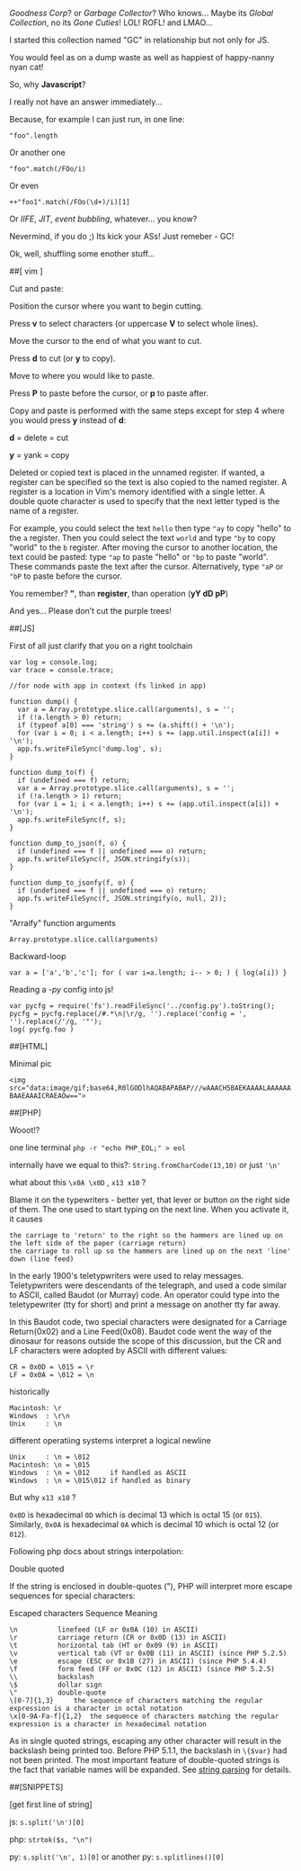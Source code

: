 *Goodness Corp*? or *Garbage Collector*? Who knows... Maybe its *Global Collection*, no its *Gone Cuties*!
LOL! ROFL! and LMAO...

I started this collection named "GC" in relationship but not only for JS.

You would feel as on a dump waste as well as happiest of happy-nanny nyan cat!

So, why **Javascript**?

I really not have an answer immediately...

Because, for example I can just run, in one line:

```
"foo".length
```

Or another one

```
"foo".match(/FOo/i)
```

Or even

```
++"foo1".match(/FOo(\d+)/i)[1]
```

Or *IIFE*, *JIT*, *event bubbling*, whatever... you know?

Nevermind, if you do ;) Its kick your ASs! Just remeber - GC!

Ok, well, shuffling some enother stuff...

##[ vim ]

Cut and paste:

Position the cursor where you want to begin cutting.

Press **v** to select characters (or uppercase **V** to select whole lines).

Move the cursor to the end of what you want to cut.

Press **d** to cut (or **y** to copy).

Move to where you would like to paste.

Press **P** to paste before the cursor, or **p** to paste after.

Copy and paste is performed with the same steps except for step 4 where you would press **y** instead of **d**:

**d** = delete = cut

**y** = yank = copy

Deleted or copied text is placed in the unnamed register. If wanted, a register can be specified so the text is also copied to the named register. A register is a location in Vim's memory identified with a single letter. A double quote character is used to specify that the next letter typed is the name of a register.

For example, you could select the text ```hello``` then type ```"ay``` to copy "hello" to the ```a``` register. Then you could select the text ```world``` and type ```"by``` to copy "world" to the ```b``` register. After moving the cursor to another location, the text could be pasted: type ```"ap``` to paste "hello" or ```"bp``` to paste "world". These commands paste the text after the cursor. Alternatively, type ```"aP``` or ```"bP``` to paste before the cursor.

You remember? **"**, than **register**, than operation (**yY dD pP**)

And yes... Please don’t cut the purple trees!

##[JS]

First of all just clarify that you on a right toolchain

```
var log = console.log;
var trace = console.trace;

//for node with app in context (fs linked in app)

function dump() {
  var a = Array.prototype.slice.call(arguments), s = '';
  if (!a.length > 0) return;
  if (typeof a[0] === 'string') s += (a.shift() + '\n');
  for (var i = 0; i < a.length; i++) s += (app.util.inspect(a[i]) + '\n');
  app.fs.writeFileSync('dump.log', s);
}

function dump_to(f) {
  if (undefined === f) return;
  var a = Array.prototype.slice.call(arguments), s = '';
  if (!a.length > 1) return;
  for (var i = 1; i < a.length; i++) s += (app.util.inspect(a[i]) + '\n');
  app.fs.writeFileSync(f, s);
}

function dump_to_json(f, o) {
  if (undefined === f || undefined === o) return;
  app.fs.writeFileSync(f, JSON.stringify(s));
}

function dump_to_jsonfy(f, o) {
  if (undefined === f || undefined === o) return;
  app.fs.writeFileSync(f, JSON.stringify(o, null, 2));
}
```

"Arraify" function arguments

```
Array.prototype.slice.call(arguments)
```

Backward-loop 

```
var a = ['a','b','c']; for ( var i=a.length; i-- > 0; ) { log(a[i]) }
```

Reading a -*py* config into js!

```
var pycfg = require('fs').readFileSync('../config.py').toString();
pycfg = pycfg.replace(/#.*\n|\r/g, '').replace('config = ', '').replace(/'/g, '"');
log( pycfg.foo )
```

##[HTML]

Minimal pic

```<img src="data:image/gif;base64,R0lGODlhAQABAPABAP///wAAACH5BAEKAAAALAAAAAABAAEAAAICRAEAOw==">```

##[PHP]

Wooot!?

one line terminal
```php -r "echo PHP_EOL;" > eol```

internally have we equal to this?:
```String.fromCharCode(13,10)``` or just ```'\n'```

what about this ```\x0A \x0D``` , ```x13 x10``` ?

Blame it on the typewriters - better yet, that lever or button on the right side of them. The one used to start typing on the next line. When you activate it, it causes

    the carriage to 'return' to the right so the hammers are lined up on the left side of the paper (carriage return)
    the carriage to roll up so the hammers are lined up on the next 'line' down (line feed) 

In the early 1900's teletypwriters were used to relay messages. Teletypwriters were descendants of the telegraph, and used a code similar to ASCII, called Baudot (or Murray) code. An operator could type into the teletypewriter (tty for short) and print a message on another tty far away.

In this Baudot code, two special characters were designated for a Carriage Return(0x02) and a Line Feed(0x08). Baudot code went the way of the dinosaur for reasons outside the scope of this discussion, but the CR and LF characters were adopted by ASCII with different values:

    CR = 0x0D = \015 = \r
    LF = 0x0A = \012 = \n

historically

    Macintosh: \r
    Windows  : \r\n
    Unix     : \n

different operatiing systems interpret a logical newline

    Unix     : \n = \012
    Macintosh: \n = \015
    Windows  : \n = \012     if handled as ASCII
    Windows  : \n = \015\012 if handled as binary

But why ```x13 x10``` ?

```0x0D``` is hexadecimal ```0D``` which is decimal 13 which is octal 15 (or ```015```).
Similarly, ```0x0A``` is hexadecimal ```0A``` which is decimal 10 which is octal 12 (or ```012```).

Following php docs about strings interpolation:

Double quoted

If the string is enclosed in double-quotes ("), PHP will interpret more escape sequences for special characters:

Escaped characters Sequence 	  Meaning

    \n 	        linefeed (LF or 0x0A (10) in ASCII)
    \r 	        carriage return (CR or 0x0D (13) in ASCII)
    \t 	        horizontal tab (HT or 0x09 (9) in ASCII)
    \v 	        vertical tab (VT or 0x0B (11) in ASCII) (since PHP 5.2.5)
    \e 	        escape (ESC or 0x1B (27) in ASCII) (since PHP 5.4.4)
    \f 	        form feed (FF or 0x0C (12) in ASCII) (since PHP 5.2.5)
    \\ 	        backslash
    \$ 	        dollar sign
    \" 	        double-quote
    \[0-7]{1,3} 	the sequence of characters matching the regular expression is a character in octal notation
    \x[0-9A-Fa-f]{1,2} 	the sequence of characters matching the regular expression is a character in hexadecimal notation

As in single quoted strings, escaping any other character will result in the backslash being printed too. Before PHP 5.1.1, the backslash in ```\{$var}``` had not been printed.
The most important feature of double-quoted strings is the fact that variable names will be expanded. See [string parsing](https://php.net/manual/en/language.types.string.php#language.types.string.parsing) for details.

##[SNIPPETS]

[get first line of string]

js: ```s.split('\n')[0]```

php: ```strtok($s, "\n")```

py: ```s.split('\n', 1)[0]``` or another py: ```s.splitlines()[0]```
